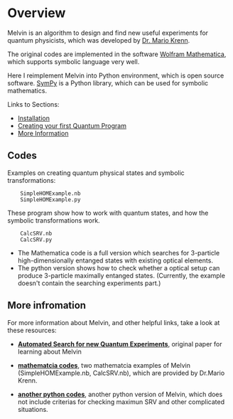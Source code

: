 # Overview

Melvin is an algorithm to design and find new useful experiments for quantum physicists, which was developed by [Dr. Mario Krenn](https://mariokrenn.wordpress.com/). 

The original codes are implemented in the software [Wolfram Mathematica](https://www.wolfram.com/mathematica/), which supports symbolic language very well. 

Here I reimplement Melvin into Python environment, which is open source software. [SymPy](https://www.sympy.org/en/index.html) is a Python library, which can be used for symbolic mathematics.
 
Links to Sections:

* [Installation](#installation)
* [Creating your first Quantum Program](#creating-your-first-quantum-program)
* [More Information](#more-information)


## Codes

Examples on creating quantum physical states and symbolic transformations:
```
    SimpleHOMExample.nb
    SimpleHOMExample.py
```
These program show how to work with quantum states, and how the symbolic transformations work.
	
```
    CalcSRV.nb
    CalcSRV.py
```
* The Mathematica code is a full version which searches for 3-particle high-dimensionally entanged states with existing optical elements.
* The python version shows how to check whether a optical setup can produce 3-particle maximally entanged states. (Currently, the example doesn't contain the searching experiments part.)
 


## More infromation

For more information about Melvin, and other helpful links, take a look at these resources:

* **[Automated Search for new Quantum Experiments](https://journals.aps.org/prl/abstract/10.1103/PhysRevLett.116.090405)**,
  original paper for learning about Melvin
  
* **[mathematcia codes](https://mariokrenn.wordpress.com/research/)**,
  two mathematcia examples of Melvin (SimpleHOMExample.nb, CalcSRV.nb), which are provided by Dr.Mario Krenn.

* **[another python codes](https://github.com/StephenCzy/Melvin_python_version)**,
  another python version of Melvin, which does not include criterias for checking maximun SRV and other complicated situations.   

  
  


   
